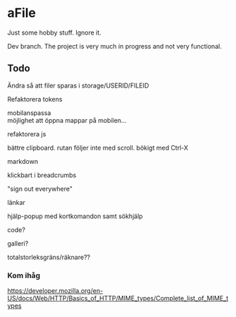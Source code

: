 # aFile
Just some hobby stuff. Ignore it.

Dev branch. The project is very much in progress and not very functional.


## Todo

Ändra så att filer sparas i storage/USERID/FILEID

Refaktorera tokens

mobilanspassa  
möjlighet att öppna mappar på mobilen...

refaktorera js

bättre clipboard. rutan följer inte med scroll. bökigt med Ctrl-X

markdown

klickbart i breadcrumbs

"sign out everywhere"

länkar

hjälp-popup med kortkomandon samt sökhjälp

code?

galleri?

totalstorleksgräns/räknare??

### Kom ihåg

https://developer.mozilla.org/en-US/docs/Web/HTTP/Basics_of_HTTP/MIME_types/Complete_list_of_MIME_types
